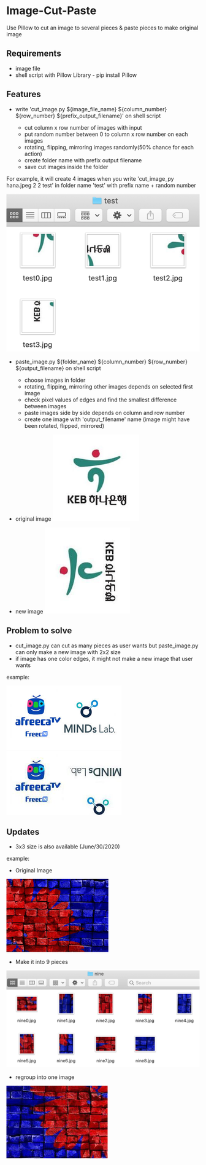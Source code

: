 # Image-Cut-Paste
Use Pillow to cut an image to several pieces &amp;  paste pieces to make original image

## Requirements

* image file
* shell script with Pillow Library - pip install Pillow

## Features

- write 'cut_image.py ${image_file_name} ${column_number}  ${row_number} ${prefix_output_filename}' on shell script

  - cut column x row number of images with input
  - put random number between 0 to column x row number on each images
  - rotating, flipping, mirroring images randomly(50% chance for each action)
  - create folder name with prefix output filename
  - save cut images inside the folder

For example, it will create 4 images when you write 'cut_image_py hana.jpeg 2 2 test' in folder name 'test' with prefix name + random number

![](res/1.png)

- paste_image.py ${folder_name} ${column_number}  ${row_number} ${output_filename} on shell script

  - choose images in folder
  - rotating, flipping, mirroring other images depends on selected first image
  - check pixel values of edges and find the smallest difference between images
  - paste images side by side depends on column and row number
  - create one image with 'output_filename' name (image might have been rotated, flipped, mirrored)
  
* original image
![](res/hana.jpeg)

* new image
![](res/newhana.jpg)

## Problem to solve

- cut_image.py can cut as many pieces as user wants but paste_image.py can only make a new image with 2x2 size
- if image has one color edges, it might not make a new image that user wants

example:

![](res/mindsLabInfo.jpeg)
![](res/newmindslab.jpg)

## Updates

- 3x3 size is also available (June/30/2020)

example:

* Original Image

![](res/images.jpeg)

* Make it into 9 pieces

![](res/nine_part.png)

* regroup into one image

![](res/nine.jpg)

